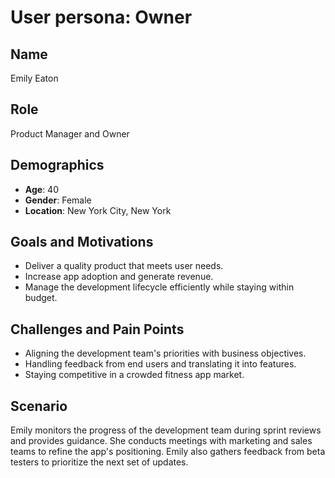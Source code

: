 # User persona: Owner

## Name
Emily Eaton

## Role
Product Manager and Owner

## Demographics
- **Age**: 40  
- **Gender**: Female  
- **Location**: New York City, New York  

## Goals and Motivations
- Deliver a quality product that meets user needs.  
- Increase app adoption and generate revenue.
- Manage the development lifecycle efficiently while staying within budget.  

## Challenges and Pain Points
- Aligning the development team's priorities with business objectives.  
- Handling feedback from end users and translating it into features.  
- Staying competitive in a crowded fitness app market.  

## Scenario
Emily monitors the progress of the development team during sprint reviews and provides guidance. She conducts meetings with marketing and sales teams to refine the app's positioning. Emily also gathers feedback from beta testers to prioritize the next set of updates.
